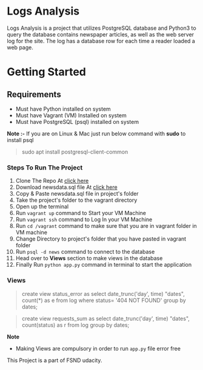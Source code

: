 # Logs Analysis
Logs Analysis is a project that utilizes PostgreSQL database and Python3 to query the database contains newspaper articles, as well as the web server log for the site. The log has a database row for each time a reader loaded a web page.

# Getting Started

## Requirements

- Must have Python installed on system
- Must have Vagrant (VM) Installed on system
- Must have PostgreSQL (psql) installed on system

**Note :-** 
If you are on Linux & Mac just run below command with **sudo** to install psql 
> sudo apt install postgresql-client-common    

### Steps To Run The Project

1.  Clone The Repo At [click here]("https://github.com/imrshu/Logs-Analysis")
2.	Download newsdata.sql file At [click here]("https://drive.google.com/file/d/0B_qzAKxW64G-VFJZLWZ3SHdZUVk/view?usp=sharing")
3.  Copy & Paste newsdata.sql file in project's folder
4.  Take the project's folder to the vagrant directory
5.  Open up the terminal
6.  Run `vagrant up` command to Start your VM Machine
7.  Run `vagrant ssh` command to Log In your VM Machine
8.  Run `cd /vagrant` command to make sure that you are in vagrant folder in VM machine
9.  Change Directory to project's folder that you have pasted in vagrant folder
10. Run `psql -d news` command to connect to the database
11. Head over to **Views** section to make views in the database
12. Finally Run `python app.py` command in terminal to start the application

### Views
> create view status_error as select date_trunc('day', time) "dates", count(*) as e from log where status= '404 NOT FOUND' group by dates;

> create view requests_sum as select date_trunc('day', time) "dates", count(status) as r from log group by dates;


**Note**
- Making Views are compulsory in order to run `app.py` file error free

This Project is a part of FSND udacity.